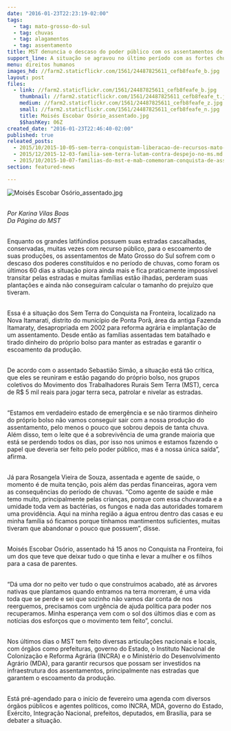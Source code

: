 ```yaml
---
date: "2016-01-23T22:23:19-02:00"
tags:
  - tag: mato-grosso-do-sul
  - tag: chuvas
  - tag: alagamentos
  - tag: assentamento
title: MST denuncia o descaso do poder público com os assentamentos de MS
support_line: A situação se agravou no último período com as fortes chuvas.
menu: direitos humanos
images_hd: //farm2.staticflickr.com/1561/24487825611_cefb8feafe_b.jpg
layout: post
files:
  - link: //farm2.staticflickr.com/1561/24487825611_cefb8feafe_b.jpg
    thumbnail: //farm2.staticflickr.com/1561/24487825611_cefb8feafe_t.jpg
    medium: //farm2.staticflickr.com/1561/24487825611_cefb8feafe_z.jpg
    small: //farm2.staticflickr.com/1561/24487825611_cefb8feafe_n.jpg
    title: Moisés Escobar Osório_assentado.jpg
    $$hashKey: 06Z
created_date: "2016-01-23T22:46:40-02:00"
published: true
releated_posts:
  - 2015/10/2015-10-05-sem-terra-conquistam-liberacao-de-recursos-mato-grosso-do-sul.md
  - 2015/12/2015-12-03-familia-sem-terra-lutam-contra-despejo-no-ms.md
  - 2015/10/2015-10-07-familias-do-mst-e-mab-comemoram-conquista-de-assentamento-no-rs.md
section: featured-news

---
```

<p><img alt="Moisés Escobar Osório_assentado.jpg" src="//farm2.staticflickr.com/1561/24487825611_cefb8feafe_b.jpg" /></p>

<p><br />
<em>Por Karina Vilas Boas<br />
Da P&aacute;gina do MST</em></p>

<p><br />
Enquanto os grandes latif&uacute;ndios possuem suas estradas cascalhadas, conservadas, muitas vezes com recurso p&uacute;blico, para o escoamento de suas produ&ccedil;&otilde;es, os assentamentos de Mato Grosso do Sul sofrem com o descaso dos poderes constitu&iacute;dos e no per&iacute;odo de chuvas, como foram os &uacute;ltimos 60 dias a situa&ccedil;&atilde;o piora ainda mais e fica praticamente imposs&iacute;vel transitar pelas estradas e muitas fam&iacute;lias est&atilde;o ilhadas, perderam suas planta&ccedil;&otilde;es e ainda n&atilde;o conseguiram calcular o tamanho do preju&iacute;zo que tiveram.</p>

<p><br />
Essa &eacute; a situa&ccedil;&atilde;o dos Sem Terra do Conquista na Fronteira, localizado na Nova Itamarati, distrito do munic&iacute;pio de Ponta Por&atilde;, &aacute;rea da antiga Fazenda Itamaraty, desapropriada em 2002 para reforma agr&aacute;ria e implanta&ccedil;&atilde;o de um assentamento. Desde ent&atilde;o as fam&iacute;lias assentadas tem batalhado e tirado dinheiro do pr&oacute;prio bolso para manter as estradas e garantir o escoamento da produ&ccedil;&atilde;o.</p>

<p><br />
De acordo com o assentado Sebasti&atilde;o Sim&atilde;o, a situa&ccedil;&atilde;o est&aacute; t&atilde;o cr&iacute;tica, que eles se reuniram e est&atilde;o pagando do pr&oacute;prio bolso, nos grupos coletivos do Movimento dos Trabalhadores Rurais Sem Terra (MST), cerca de R$ 5 mil reais para jogar terra seca, patrolar e nivelar as estradas.</p>

<p><br />
&ldquo;Estamos em verdadeiro estado de emerg&ecirc;ncia e se n&atilde;o tirarmos dinheiro do pr&oacute;prio bolso n&atilde;o vamos conseguir sair com a nossa produ&ccedil;&atilde;o do assentamento, pelo menos o pouco que sobrou depois de tanta chuva. Al&eacute;m disso, tem o leite que &eacute; a sobreviv&ecirc;ncia de uma grande maioria que est&aacute; se perdendo todos os dias, por isso nos unimos e estamos fazendo o papel que deveria ser feito pelo poder p&uacute;blico, mas &eacute; a nossa &uacute;nica sa&iacute;da&rdquo;, afirma.</p>

<p><br />
J&aacute; para Rosangela Vieira de Souza, assentada e agente de sa&uacute;de, o momento &eacute; de muita ten&ccedil;&atilde;o, pois al&eacute;m das perdas financeiras, agora vem as consequ&ecirc;ncias do per&iacute;odo de chuvas. &ldquo;Como agente de sa&uacute;de e m&atilde;e temo muito, principalmente pelas crian&ccedil;as, porque com essa chuvarada e a umidade toda vem as bact&eacute;rias, os fungos e nada das autoridades tomarem uma provid&ecirc;ncia. Aqui na minha regi&atilde;o a &aacute;gua entrou dentro das casas e eu minha fam&iacute;lia s&oacute; ficamos porque t&iacute;nhamos mantimentos suficientes, muitas tiveram que abandonar o pouco que possuem&rdquo;, disse.</p>

<p><br />
Mois&eacute;s Escobar Os&oacute;rio, assentado h&aacute; 15 anos no Conquista na Fronteira, foi um dos que teve que deixar tudo o que tinha e levar a mulher e os filhos para a casa de parentes.</p>

<p><br />
&ldquo;D&aacute; uma dor no peito ver tudo o que constru&iacute;mos acabado, at&eacute; as &aacute;rvores nativas que plantamos quando entramos na terra morreram, &eacute; uma vida toda que se perde e sei que sozinho n&atilde;o vamos dar conta de nos reerguemos, precisamos com urg&ecirc;ncia de ajuda pol&iacute;tica para poder nos recuperamos. Minha esperan&ccedil;a vem com o sol dos &uacute;ltimos dias e com as not&iacute;cias dos esfor&ccedil;os que o movimento tem feito&rdquo;, conclui.</p>

<p><br />
Nos &uacute;ltimos dias o MST tem feito diversas articula&ccedil;&otilde;es nacionais e locais, com &oacute;rg&atilde;os como prefeituras, governo do Estado, o Instituto Nacional de Coloniza&ccedil;&atilde;o e Reforma Agr&aacute;ria (INCRA) e o Minist&eacute;rio do Desenvolvimento Agr&aacute;rio (MDA), para garantir recursos que possam ser investidos na infraestrutura dos assentamentos, principalmente nas estradas que garantem o escoamento da produ&ccedil;&atilde;o.</p>

<p><br />
Est&aacute; pr&eacute;-agendado para o in&iacute;cio de fevereiro uma agenda com diversos &oacute;rg&atilde;os p&uacute;blicos e agentes pol&iacute;ticos, como INCRA, MDA, governo do Estado, Ex&eacute;rcito, Integra&ccedil;&atilde;o Nacional, prefeitos, deputados, em Bras&iacute;lia, para se debater a situa&ccedil;&atilde;o.&nbsp;</p>
